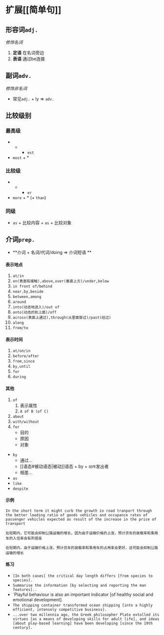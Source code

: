 # 扩展[[简单句]]

## 形容词`adj.`
_修饰名词_
1. **定语** 在名词旁边
2. **表语** 通过be连接

## 副词`adv.`
_修饰非名词_
- 常见`adj.` + ly => `adv.`

## 比较级别
### 最高级
- * + `est`
- `most` + *
### 比较级
- * + `er`
- `more` +  *  (+ `than`)
### 同级
- `as` + 比较内容 + `as` + 比较对象
## 介词`prep.`
- **介词 + 名词/代词/doing => 介词短语 **
#### 表示地点
1. `at/in`
2. `on(表面有接触),above,over(垂直上方)/under,below`
3. `in front of/behind`
4. `near,by,beside`
5. `between,among`
6. `around`
7. `into(动态地进入)/out of`
8. `onto(动态的到上面)/off`
9. `across(表面上通过),through(从里面穿过)/past(经过)`
10. `along`
11. `from/to`
#### 表示时间
1. `at/on/in`
2. `before/after`
3. `from,since`
4. `by,until`
5. `for`
6. `during`
#### 其他
1. `of`
	1. 表示属性
	2. `A of B (of C)`
2. `about`
3. `with/without`
4. `for`
	- 目的
	- 原因
	- 对象
- `by`
	- 通过...
	- [[语态#被动语态|被动]]语态 + by + `动作`发出者
	- 相差...
- `as`
- `like`
- `despite`
#### 示例
```
In the short term it might curb the growth in road tranport through the better loading ratio of goods vehicles and occupance rates of passenger vehicles expected as result of the increase in the price of transport 

在短期内，它可能会抑制公路运输的增长，因为由于运输价格的上涨，预计货车的装载率和乘用车的入住率会有所提高

在短期内，由于运输价格上涨，预计货车的装载率和乘用车的占用率会更好，这可能会抑制公路运输的增长
```

#### 练习
- `[In both cases] the critical day length differs [from species to species].`
- `Summarise the information [by selecting and reporting the man features]..`
- `Playful behaviour is also an important indicator [of healthy social and emotional development].
- `The shipping container transformed ocean shipping [into a highly efficient, intensely competitive business].`
- `...over two millennia ago, the Greek philosopher Plato extolled its virtues [as a means of developing skills for adult life], and ideas [about play-based learning] have been developing [since the 19th century].`